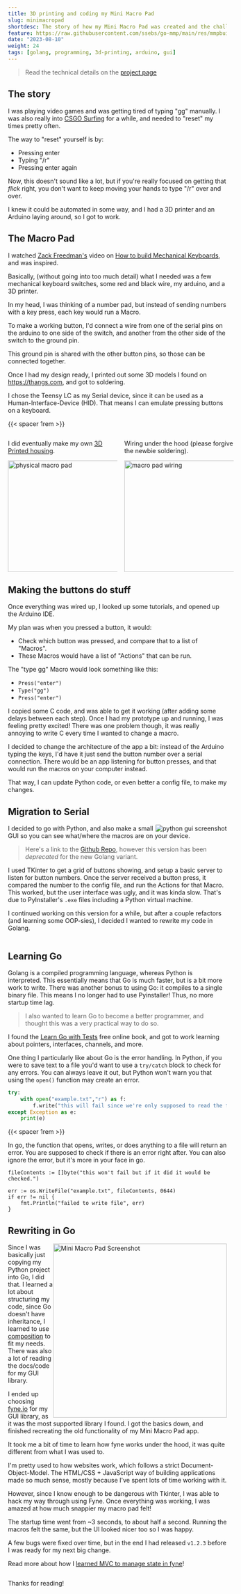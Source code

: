```yaml
---
title: 3D printing and coding my Mini Macro Pad
slug: minimacropad
shortdesc: The story of how my Mini Macro Pad was created and the challenges I faced along the way.
feature: https://raw.githubusercontent.com/ssebs/go-mmp/main/res/mmpbuilt.png
date: "2023-08-10"
weight: 24
tags: [golang, programming, 3d-printing, arduino, gui]
---
```

> Read the technical details on the [project page](/projects/go-mmp)

## The story
I was playing video games and was getting tired of typing "gg" manually. I was also really into [CSGO Surfing](https://www.youtube.com/watch?v=qDvQNStNUiw) for a while, and needed to "reset" my times pretty often.

The way to "reset" yourself is by:
- Pressing enter
- Typing "/r"
- Pressing enter again

Now, this doesn't sound like a lot, but if you're really focused on getting that *flick* right, you don't want to keep moving your hands to type "/r" over and over. 

I knew it could be automated in some way, and I had a 3D printer and an Arduino laying around, so I got to work.

## The Macro Pad
I watched [Zack Freedman's](https://www.youtube.com/@ZackFreedman) video on [How to build Mechanical Keyboards](https://www.youtube.com/watch?v=yYcNi9hKxDk), and was inspired.

Basically, (without going into too much detail) what I needed was a few mechanical keyboard switches, some red and black wire, my arduino, and a 3D printer.

In my head, I was thinking of a number pad, but instead of sending numbers with a key press, each key would run a Macro. 

To make a working button, I'd connect a wire from one of the serial pins on the arduino to one side of the switch, and another from the other side of the switch to the ground pin. 

This ground pin is shared with the other button pins, so those can be connected together.

Once I had my design ready, I printed out some 3D models I found on https://thangs.com, and got to soldering.

I chose the Teensy LC as my Serial device, since it can be used as a Human-Interface-Device (HID). That means I can emulate pressing buttons on a keyboard.

{{< spacer 1rem >}}

<div style="display: grid; grid-template-columns: 50% 50%; gap: 1rem;">
<div>

I did eventually make my own [3D Printed housing](https://than.gs/m/710028).

<img src="https://raw.githubusercontent.com/ssebs/go-mmp/main/res/mmpbuilt.png" width="256px" alt="physical macro pad">
</div>
<div>

Wiring under the hood (please forgive the newbie soldering).

<img src="https://raw.githubusercontent.com/ssebs/go-mmp/main/res/mmpwiring.png" width="256px" alt="macro pad wiring">
</div>
</div>

## Making the buttons do stuff
Once everything was wired up, I looked up some tutorials, and opened up the Arduino IDE.

My plan was when you pressed a button, it would:
- Check which button was pressed, and compare that to a list of "Macros".
- These Macros would have a list of "Actions" that can be run.

The "type gg" Macro would look something like this:
- `Press("enter")`
- `Type("gg")`
- `Press("enter")`

I copied some C code, and was able to get it working (after adding some delays between each step). Once I had my prototype up and running, I was feeling pretty excited! There was one problem though, it was really annoying to write C every time I wanted to change a macro.

I decided to change the architecture of the app a bit: instead of the Arduino typing the keys, I'd have it just send the button number over a serial connection. There would be an app listening for button presses, and that would run the macros on your computer instead.

That way, I can update Python code, or even better a config file, to make my changes.

## Migration to Serial
<img style="float: right;" src="https://raw.githubusercontent.com/ssebs/MiniMacroPad/refs/heads/master/img/mmpscreenshot.png" alt="python gui screenshot">

I decided to go with Python, and also make a small GUI so you can see what/where the macros are on your device.

> Here's a link to the [Github Repo](https://github.com/ssebs/MiniMacroPad), however this version has been *deprecated* for the new Golang variant.

I used TKinter to get a grid of buttons showing, and setup a basic server to listen for button numbers. Once the server received a button press, it compared the number to the config file, and run the Actions for that Macro. This worked, but the user interface was ugly, and it was kinda slow. That's due to PyInstaller's `.exe` files including a Python virtual machine.

I continued working on this version for a while, but after a couple refactors (and learning some OOP-sies), I decided I wanted to rewrite my code in Golang.

<div style="clear:both;"></div>

## Learning Go
Golang is a compiled programming language, whereas Python is interpreted. This essentially means that Go is much faster, but is a bit more work to write. There was another bonus to using Go: it compiles to a single binary file. This means I no longer had to use Pyinstaller! Thus, no more startup time lag.

> I also wanted to learn Go to become a better programmer, and thought this was a very practical way to do so.

I found the [Learn Go with Tests](https://quii.gitbook.io/learn-go-with-tests) free online book, and got to work learning about pointers, interfaces, channels, and more. 

One thing I particularly like about Go is the error handling. In Python, if you were to save text to a file you'd want to use a `try/catch` block to check for any errors. You can always leave it out, but Python won't warn you that using the `open()` function may create an error.

```python
try:
    with open("example.txt","r") as f:
        f.write("this will fail since we're only supposed to read the file")
except Exception as e:
    print(e)
```

{{< spacer 1rem >}}

In go, the function that opens, writes, or does anything to a file will return an error. You are supposed to check if there is an error right after. You can also ignore the error, but it's more in your face in go.

```golang
fileContents := []byte("this won't fail but if it did it would be checked.")

err := os.WriteFile("example.txt", fileContents, 0644)
if err != nil {
    fmt.Println("failed to write file", err)
}
```

## Rewriting in Go
<img style="float:right;" src="https://raw.githubusercontent.com/ssebs/go-mmp/main/res/GUIScreenshot.png" width="400px" alt="Mini Macro Pad Screenshot">

Since I was basically just copying my Python project into Go, I did that. I learned a lot about structuring my code, since Go doesn't have inheritance, I learned to use [composition](https://go.dev/doc/effective_go#composite_literals) to fit my needs. There was also a lot of reading the docs/code for my GUI library. 

I ended up choosing [fyne.io](https://fyne.io/) for my GUI library, as it was the most supported library I found. I got the basics down, and finished recreating the old functionality of my Mini Macro Pad app.

It took me a bit of time to learn how fyne works under the hood, it was quite different from what I was used to. 

I'm pretty used to how websites work, which follows a strict Document-Object-Model. The HTML/CSS + JavaScript way of building applications made so much sense, mostly because I've spent lots of time working with it. 

However, since I know enough to be dangerous with Tkinter, I was able to hack my way through using Fyne. Once everything was working, I was amazed at how much snappier my macro pad felt!

The startup time went from ~3 seconds, to about half a second. Running the macros felt the same, but the UI looked nicer too so I was happy.

A few bugs were fixed over time, but in the end I had released `v1.2.3` before I was ready for my next big change. 

Read more about how I [learned MVC to manage state in fyne](/blog/mmpguieditor/)!

<div style="clear: both;"></div>

Thanks for reading!
